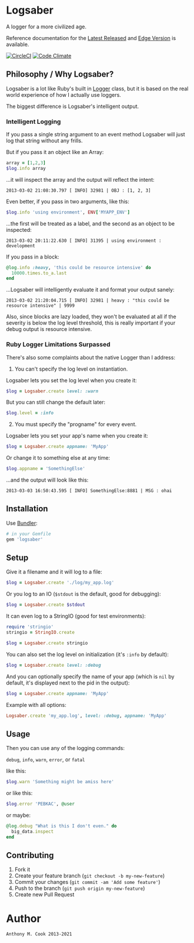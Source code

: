 Logsaber
=========

A logger for a more civilized age.

Reference documentation for the [Latest Released](http://rubydoc.info/gems/logsaber/file/README.markdown) and [Edge Version](https://github.com/acook/logsaber#readme) is available.

[![CircleCI](https://img.shields.io/circleci/build/github/acook/logsaber?style=for-the-badge&token=de887bd244ab55306432fef45b8307ef4c18075c)](https://app.circleci.com/pipelines/github/acook/logsaber)
[![Code Climate](https://img.shields.io/codeclimate/maintainability/acook/logsaber?style=for-the-badge)](https://codeclimate.com/github/acook/logsaber)

Philosophy / Why Logsaber?
--------------------------

Logsaber is a lot like Ruby's built in [Logger](http://www.ruby-doc.org/stdlib-1.9.3/libdoc/logger/rdoc/Logger.html) class,
but it is based on the real world experience of how I actually use loggers.

The biggest difference is Logsaber's intelligent output.

### Intelligent Logging

If you pass a single string argument to an event method Logsaber will just log that string without any frills.

But if you pass it an object like an Array:

```ruby
array = [1,2,3]
$log.info array
```

...it will inspect the array and the output will reflect the intent:

```
2013-03-02 21:08:30.797 [ INFO] 32981 | OBJ : [1, 2, 3]
```

Even better, if you pass in two arguments, like this:

```ruby
$log.info 'using environment', ENV['MYAPP_ENV']
```

...the first will be treated as a label, and the second as an object to be inspected:

```
2013-03-02 20:11:22.630 [ INFO] 31395 | using environment : development
```

If you pass in a block:

```ruby
@log.info :heavy, 'this could be resource intensive' do
  10000.times.to_a.last
end
```

...Logsaber will intelligently evaluate it and format your output sanely:

```
2013-03-02 21:20:04.715 [ INFO] 32981 | heavy : "this could be resource intensive" | 9999
```

Also, since blocks are lazy loaded, they won't be evaluated at all if the severity is below the log level threshold,
this is really important if your debug output is resource intensive.

### Ruby Logger Limitations Surpassed

There's also some complaints about the native Logger than I address:

1. You can't specify the log level on instantiation.

  Logsaber lets you set the log level when you create it:

  ```ruby
  $log = Logsaber.create level: :warn
  ```

  But you can still change the default later:

  ```ruby
  $log.level = :info
  ```

2. You must specify the "progname" for every event.

  Logsaber lets you set your app's name when you create it:

  ```ruby
  $log = Logsaber.create appname: 'MyApp'
  ```

  Or change it to something else at any time:

  ```ruby
  $log.appname = 'SomethingElse'
  ```

  ...and the output will look like this:

  ```
  2013-03-03 16:50:43.595 [ INFO] SomethingElse:8881 | MSG : ohai
  ```

Installation
------------

Use [Bundler](http://gembundler.com):

```ruby
# in your Gemfile
gem 'logsaber'
```

Setup
-----

Give it a filename and it will log to a file:

```ruby
$log = Logsaber.create './log/my_app.log'
```

Or you log to an IO (`$stdout` is the default, good for debugging):

```ruby
$log = Logsaber.create $stdout
```

It can even log to a StringIO (good for test environments):

```ruby
require 'stringio'
stringio = StringIO.create

$log = Logsaber.create stringio
```

You can also set the log level on initialization (it's `:info` by default):

```ruby
$log = Logsaber.create level: :debug
```

And you can optionally specify the name of your app (which is `nil` by default, it's displayed next to the pid in the output):

```ruby
$log = Logsaber.create appname: 'MyApp'
```

Example with all options:

```ruby
Logsaber.create 'my_app.log', level: :debug, appname: 'MyApp'
```

Usage
-----

Then you can use any of the logging commands:

`debug`, `info`, `warn`, `error`, or `fatal`

like this:

```ruby
$log.warn 'Something might be amiss here'
```

or like this:

```ruby
$log.error 'PEBKAC', @user
```

or maybe:

```ruby
@log.debug "What is this I don't even." do
  big_data.inspect
end
```

Contributing
------------

1. Fork it
2. Create your feature branch (`git checkout -b my-new-feature`)
3. Commit your changes (`git commit -am 'Add some feature'`)
4. Push to the branch (`git push origin my-new-feature`)
5. Create new Pull Request

Author
======

    Anthony M. Cook 2013-2021
